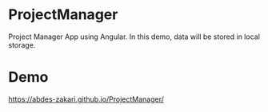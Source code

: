 # ProjectManager
Project Manager App using Angular. In this demo, data will be stored in local storage.


# Demo 
<a href="https://abdes-zakari.github.io/ProjectManager/">https://abdes-zakari.github.io/ProjectManager/</a>
